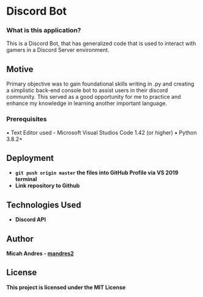 # Discord Bot

<h3>What is this application?</h3>

This is a Discord Bot, that has generalized code that is used to interact with gamers in a Discord Server environment.

## Motive
Primary objective was to gain foundational skills writing in .py and creating a simplistic back-end console bot to assist users in their discord community. This served as a good opportunity for me to practice and enhance my knowledge in learning another important language.
### Prerequisites

:black_small_square: Text Editor used - Microsoft Visual Studios Code 1.42 (or higher)
:black_small_square: Python 3.8.2+
<br>

## Deployment

* <b> ```git push origin master``` the files into GitHub Profile via VS 2019 terminal</b>
* <b> Link repository to Github <b>

## Technologies Used
* Discord API

## Author

**Micah Andres** - [mandres2](https://github.com/mandres2)

## License

<b>This project is licensed under the MIT License</b>
